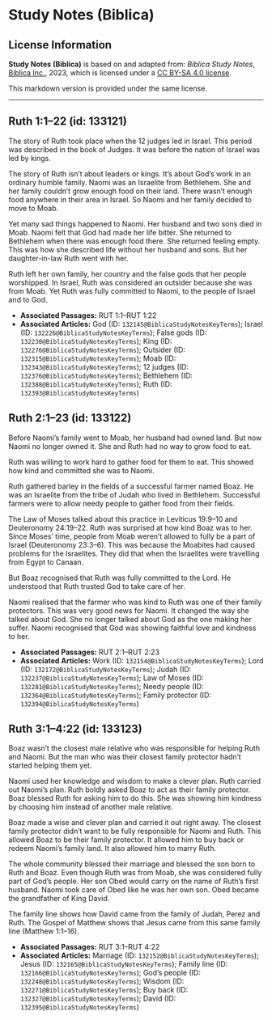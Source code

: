 # Study Notes (Biblica)

## License Information

**Study Notes (Biblica)** is based on and adapted from: _Biblica Study Notes_, [Biblica Inc.](https://www.biblica.com/), 2023, which is licensed under a [CC BY-SA 4.0 license](https://creativecommons.org/licenses/by-sa/4.0/legalcode.en).

This markdown version is provided under the same license.



--------------------------------

## Ruth 1:1–22 (id: 133121)

The story of Ruth took place when the 12 judges led in Israel. This period was described in the book of Judges. It was before the nation of Israel was led by kings.

The story of Ruth isn’t about leaders or kings. It’s about God’s work in an ordinary humble family. Naomi was an Israelite from Bethlehem. She and her family couldn’t grow enough food on their land. There wasn’t enough food anywhere in their area in Israel. So Naomi and her family decided to move to Moab.

Yet many sad things happened to Naomi. Her husband and two sons died in Moab. Naomi felt that God had made her life bitter. She returned to Bethlehem when there was enough food there. She returned feeling empty. This was how she described life without her husband and sons. But her daughter\-in\-law Ruth went with her.

Ruth left her own family, her country and the false gods that her people worshipped. In Israel, Ruth was considered an outsider because she was from Moab. Yet Ruth was fully committed to Naomi, to the people of Israel and to God.

* **Associated Passages:** RUT 1:1–RUT 1:22
* **Associated Articles:** God (ID: `132145@BiblicaStudyNotesKeyTerms`); Israel (ID: `132226@BiblicaStudyNotesKeyTerms`); False gods (ID: `132230@BiblicaStudyNotesKeyTerms`); King (ID: `132276@BiblicaStudyNotesKeyTerms`); Outsider (ID: `132315@BiblicaStudyNotesKeyTerms`); Moab (ID: `132343@BiblicaStudyNotesKeyTerms`); 12 judges (ID: `132376@BiblicaStudyNotesKeyTerms`); Bethlehem (ID: `132388@BiblicaStudyNotesKeyTerms`); Ruth (ID: `132393@BiblicaStudyNotesKeyTerms`)

## Ruth 2:1–23 (id: 133122)

Before Naomi’s family went to Moab, her husband had owned land. But now Naomi no longer owned it. She and Ruth had no way to grow food to eat.

Ruth was willing to work hard to gather food for them to eat. This showed how kind and committed she was to Naomi.

Ruth gathered barley in the fields of a successful farmer named Boaz. He was an Israelite from the tribe of Judah who lived in Bethlehem. Successful farmers were to allow needy people to gather food from their fields.

The Law of Moses talked about this practice in Leviticus 19:9–10 and Deuteronomy 24:19–22\. Ruth was surprised at how kind Boaz was to her. Since Moses’ time, people from Moab weren’t allowed to fully be a part of Israel (Deuteronomy 23:3–6\). This was because the Moabites had caused problems for the Israelites. They did that when the Israelites were travelling from Egypt to Canaan.

But Boaz recognised that Ruth was fully committed to the Lord. He understood that Ruth trusted God to take care of her.

Naomi realised that the farmer who was kind to Ruth was one of their family protectors. This was very good news for Naomi. It changed the way she talked about God. She no longer talked about God as the one making her suffer. Naomi recognised that God was showing faithful love and kindness to her.

* **Associated Passages:** RUT 2:1–RUT 2:23
* **Associated Articles:** Work (ID: `132154@BiblicaStudyNotesKeyTerms`); Lord (ID: `132172@BiblicaStudyNotesKeyTerms`); Judah (ID: `132237@BiblicaStudyNotesKeyTerms`); Law of Moses (ID: `132281@BiblicaStudyNotesKeyTerms`); Needy people (ID: `132364@BiblicaStudyNotesKeyTerms`); Family protector (ID: `132394@BiblicaStudyNotesKeyTerms`)

## Ruth 3:1–4:22 (id: 133123)

Boaz wasn’t the closest male relative who was responsible for helping Ruth and Naomi. But the man who was their closest family protector hadn’t started helping them yet.

Naomi used her knowledge and wisdom to make a clever plan. Ruth carried out Naomi’s plan. Ruth boldly asked Boaz to act as their family protector. Boaz blessed Ruth for asking him to do this. She was showing him kindness by choosing him instead of another male relative.

Boaz made a wise and clever plan and carried it out right away. The closest family protector didn’t want to be fully responsible for Naomi and Ruth. This allowed Boaz to be their family protector. It allowed him to buy back or redeem Naomi’s family land. It also allowed him to marry Ruth.

The whole community blessed their marriage and blessed the son born to Ruth and Boaz. Even though Ruth was from Moab, she was considered fully part of God’s people. Her son Obed would carry on the name of Ruth’s first husband. Naomi took care of Obed like he was her own son. Obed became the grandfather of King David.

The family line shows how David came from the family of Judah, Perez and Ruth. The Gospel of Matthew shows that Jesus came from this same family line (Matthew 1:1–16\).

* **Associated Passages:** RUT 3:1–RUT 4:22
* **Associated Articles:** Marriage (ID: `132152@BiblicaStudyNotesKeyTerms`); Jesus (ID: `132165@BiblicaStudyNotesKeyTerms`); Family line (ID: `132166@BiblicaStudyNotesKeyTerms`); God’s people (ID: `132248@BiblicaStudyNotesKeyTerms`); Wisdom (ID: `132271@BiblicaStudyNotesKeyTerms`); Buy back (ID: `132327@BiblicaStudyNotesKeyTerms`); David (ID: `132395@BiblicaStudyNotesKeyTerms`)


